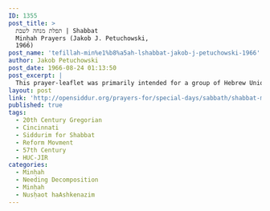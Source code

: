 ```yaml
---
ID: 1355
post_title: >
  תפלת מנחה לשבת | Shabbat
  Minḥah Prayers (Jakob J. Petuchowski,
  1966)
post_name: 'tefillah-min%e1%b8%a5ah-lshabbat-jakob-j-petuchowski-1966'
author: Jakob Petuchowski
post_date: 1966-08-24 01:13:50
post_excerpt: |
  This prayer-leaflet was primarily intended for a group of Hebrew Union College students who met every sabbath afternoon for extra-curricular (noncredit) Torah study  with Dr. Rabbi Jakob Petuchowki in the mid-1960s. Their service was conducted entirely in Hebrew and in the traditional nusaḥ with some minor but interesting Liberal innovations. Petuchowki writes, "We have omitted only the various repetitions as well as the prayer for the restoration of the sacrificial service. (But we have retained the place of Zion as the symbol of the messianic hope.) In the 'Alenu prayer, we have preferred a positive formulation of the "Election of Israel" to the traditional negative one."
layout: post
link: 'http://opensiddur.org/prayers-for/special-days/sabbath/shabbat-min%e1%b8%a5ah/tefillah-min%e1%b8%a5ah-lshabbat-jakob-j-petuchowski-1966/'
published: true
tags:
  - 20th Century Gregorian
  - Cincinnati
  - Siddurim for Shabbat
  - Reform Movment
  - 57th Century
  - HUC-JIR
categories:
  - Minḥah
  - Needing Decomposition
  - Minḥah
  - Nusḥaot haAshkenazim
---
```

